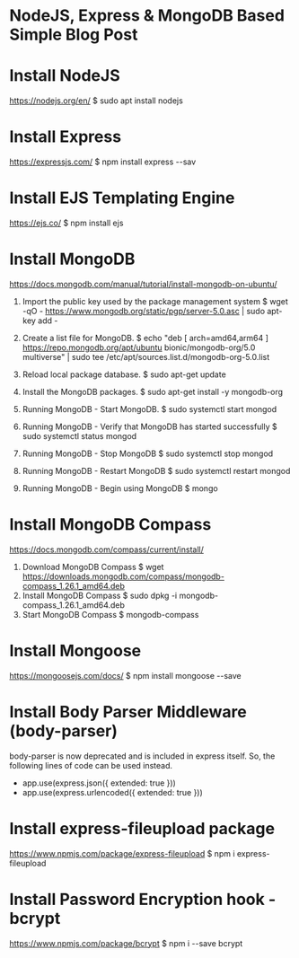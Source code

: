 # NodeJS, Express & MongoDB Based Simple Blog Post

# Install NodeJS

https://nodejs.org/en/
$ sudo apt install nodejs

# Install Express

https://expressjs.com/
$ npm install express --sav

# Install EJS Templating Engine

https://ejs.co/
$ npm install ejs

# Install MongoDB

https://docs.mongodb.com/manual/tutorial/install-mongodb-on-ubuntu/

1. Import the public key used by the package management system
   $ wget -qO - https://www.mongodb.org/static/pgp/server-5.0.asc | sudo apt-key add -

2. Create a list file for MongoDB.
   $ echo "deb [ arch=amd64,arm64 ] https://repo.mongodb.org/apt/ubuntu bionic/mongodb-org/5.0 multiverse" | sudo tee /etc/apt/sources.list.d/mongodb-org-5.0.list

3. Reload local package database.
   $ sudo apt-get update

4. Install the MongoDB packages.
   $ sudo apt-get install -y mongodb-org

5. Running MongoDB - Start MongoDB.
   $ sudo systemctl start mongod
6. Running MongoDB - Verify that MongoDB has started successfully
   $ sudo systemctl status mongod
7. Running MongoDB - Stop MongoDB
   $ sudo systemctl stop mongod
8. Running MongoDB - Restart MongoDB
   $ sudo systemctl restart mongod
9. Running MongoDB - Begin using MongoDB
   $ mongo

# Install MongoDB Compass

https://docs.mongodb.com/compass/current/install/

1. Download MongoDB Compass
   $ wget https://downloads.mongodb.com/compass/mongodb-compass_1.26.1_amd64.deb
2. Install MongoDB Compass
   $ sudo dpkg -i mongodb-compass_1.26.1_amd64.deb
3. Start MongoDB Compass
   $ mongodb-compass

# Install Mongoose

https://mongoosejs.com/docs/
$ npm install mongoose --save

# Install Body Parser Middleware (body-parser)

body-parser is now deprecated and is included in express itself. So, the following lines of code can be used instead.

- app.use(express.json({ extended: true }))
- app.use(express.urlencoded({ extended: true }))

# Install express-fileupload package

https://www.npmjs.com/package/express-fileupload
$ npm i express-fileupload

# Install Password Encryption hook - bcrypt

https://www.npmjs.com/package/bcrypt
$ npm i --save bcrypt
